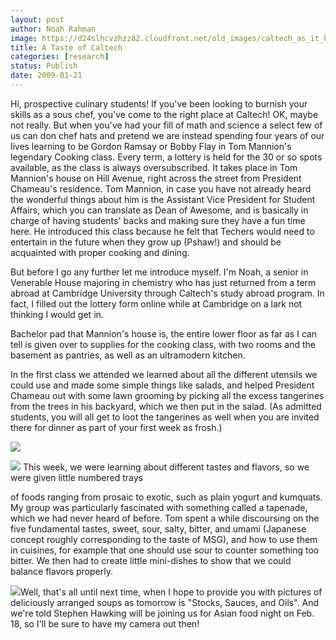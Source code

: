 ```yaml
---
layout: post
author: Noah Rahman
image: https://d24slhcvzhzz82.cloudfront.net/old_images/caltech_as_it_happens/6a0105349b8251970b010536e9ef51970c.jpg
title: A Taste of Caltech
categories: [research]
status: Publish
date: 2009-01-21
---
```



Hi, prospective culinary students! If you've been looking to burnish your skills as a sous chef, you've come to the right place at Caltech!
OK, maybe not really. But when you've had your fill of math and science a select few of us can don chef hats and pretend we are instead spending four years of our lives learning to be Gordon Ramsay or Bobby Flay in Tom Mannion's legendary Cooking class. Every term, a lottery is held for the 30 or so spots available, as the class is always oversubscribed. It takes place in Tom Mannion's house on Hill Avenue, right across the street from President Chameau's residence. Tom Mannion, in case you have not already heard the wonderful things about him is the Assistant Vice President for Student Affairs, which you can translate as Dean of Awesome, and is basically in charge of having students' backs and making sure they have a fun time here. He introduced this class because he felt that Techers would need to entertain in the future when they grow up (Pshaw!) and should be acquainted with proper cooking and dining.

But before I go any further let me introduce myself. I'm Noah, a senior in Venerable House majoring in chemistry who has just returned from a term abroad at Cambridge University through Caltech's study abroad program. In fact, I filled out the lottery form online while at Cambridge on a lark not thinking I would get in.

 
Bachelor pad that Mannion's house is, the entire lower floor as far as I can tell is given over to supplies for the cooking class, with two rooms and the basement as pantries, as well as an ultramodern kitchen.

In the first class we attended we learned about all the different utensils we could use and made some simple things like salads, and helped President Chameau out with some lawn grooming by picking all the excess tangerines from the trees in his backyard, which we then put in the salad. (As admitted students, you will all get to loot the tangerines as well when you are invited there for dinner as part of your first week as frosh.) 


![](https://d24slhcvzhzz82.cloudfront.net/old_images/6a0105349b8251970b010536e9efc6970c.jpg) 


![](https://d24slhcvzhzz82.cloudfront.net/old_images/caltech_as_it_happens/6a0105349b8251970b010536eb17da970c.jpg) This week, we were learning about different tastes and flavors, so we were given little numbered trays
 
 of foods ranging from prosaic to exotic, such as plain yogurt and kumquats. My group was particularly fascinated with something called a tapenade, which we had never heard of before. Tom spent a while discoursing on the five fundamental tastes, sweet, sour, salty, bitter, and umami (Japanese concept roughly corresponding to the taste of MSG), and how to use them in cuisines, for example that one should use sour to counter something too bitter. We then had to create little mini-dishes to show that we could balance flavors properly.


![](https://d24slhcvzhzz82.cloudfront.net/old_images/caltech_as_it_happens/6a0105349b8251970b010536eb1965970c.jpg)Well, that's all until next time, when I hope to provide you with pictures of deliciously arranged soups as tomorrow is "Stocks, Sauces, and Oils". And we're told Stephen Hawking will be joining us for Asian food night on Feb. 18, so I'll be sure to have my camera out then!

